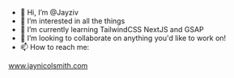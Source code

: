 - 👋 Hi, I’m @Jayziv
- 👀 I’m interested in all the things
- 🌱 I’m currently learning TailwindCSS NextJS and GSAP
- 💞️ I’m looking to collaborate on anything you'd like to work on! 
- 📫 How to reach me:

www.jaynicolsmith.com

<!---
Jayziv/Jayziv is a ✨ special ✨ repository because its `README.md` (this file) appears on your GitHub profile.
You can click the Preview link to take a look at your changes.
--->
